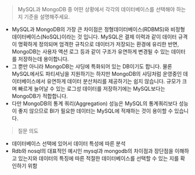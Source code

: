 > MySQL과 MongoDB 중 어떤 상황에서 각각의 데이터베이스를 선택해야 하는지 기준을 설명해주세요.

* MySQL과 MongoDB의 가장 큰 차이점은 정형데이터베이스(RDBMS)와 비정형데이터베이스(NoSQL)이라는 것 입니다. MySQL은 결제 이력과 같이 데이터 규격이 명확하게 정의되며 엄격한 규칙으로 데이터가 저장되는 환경에 유리한 반면, MongoDB는 사용자 액션 로그 등과 같이 구조가 유연하게 변경될 수 있는 데이터를 저장하는데 용이합니다.
* 그 뿐만 아니라 MongoDB는 샤딩에 특화되어 있는 DB이기도 합니다. 물론 MySQL에서도 파티셔닝을 지원하기는 하지만 MongoDB의 샤딩처럼 운영중인 데이터베이스에서 유연하게 데이터 분산처리를 제공하기는 쉽지 않습니다. 규모가 크며 빠르게 늘어날 수 있는 로그성 데이터를 저장하기에는 MySQL보다는 MongoDB가 적합합니다.
* 다만 MongoDB의 통계 쿼리(Aggregation) 성능은 MySQL의 통계쿼리보다 성능이 좋지 않으므로 BI가 필요한 데이터는 MySQL에 적재하는 것이 용이할 수 있습니다.

> 질문 의도

* 데이터베이스 선택에 있어서 데이터 특성에 따른 분석
* Rdb와 nosql의 대표적인 예시인 mysql과 mongodb의 차이점과 장단점을 이해하고 있는지와 데이터의 특징에 따른 적절한 데이터베이스를 선택할 수 있는 지를 확인하기 위함

